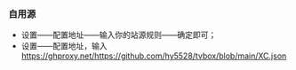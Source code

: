 
### 自用源
- 设置——配置地址——输入你的站源规则——确定即可；
- 设置——配置地址，输入 https://ghproxy.net/https://github.com/hy5528/tvbox/blob/main/XC.json





